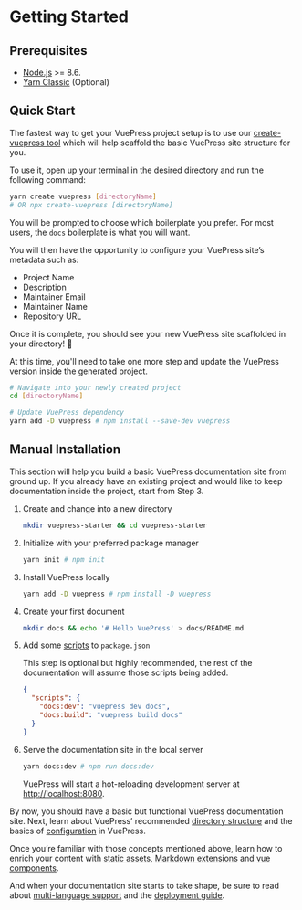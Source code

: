 # Getting Started

## Prerequisites

- [Node.js](https://nodejs.org/en/) >= 8.6.
- [Yarn Classic](https://classic.yarnpkg.com/en/) (Optional)

## Quick Start

The fastest way to get your VuePress project setup is to use our [create-vuepress tool](https://github.com/vuepressjs/create-vuepress/pulls) which will help scaffold the basic VuePress site structure for you.

To use it, open up your terminal in the desired directory and run the following command:

```bash
yarn create vuepress [directoryName]
# OR npx create-vuepress [directoryName]
```

You will be prompted to choose which boilerplate you prefer. For most users, the `docs` boilerplate is what you will want.

You will then have the opportunity to configure your VuePress site’s metadata such as:

- Project Name
- Description
- Maintainer Email
- Maintainer Name
- Repository URL

Once it is complete, you should see your new VuePress site scaffolded in your directory! :tada:

At this time, you'll need to take one more step and update the VuePress version inside the generated project.

```bash
# Navigate into your newly created project
cd [directoryName]

# Update VuePress dependency
yarn add -D vuepress # npm install --save-dev vuepress
```

## Manual Installation

This section will help you build a basic VuePress documentation site from ground up. If you already have an existing project and would like to keep documentation inside the project, start from Step 3.

1. Create and change into a new directory

   ```bash
   mkdir vuepress-starter && cd vuepress-starter
   ```

2. Initialize with your preferred package manager

   ```bash
   yarn init # npm init
   ```

3. Install VuePress locally

   ```bash
   yarn add -D vuepress # npm install -D vuepress
   ```

4. Create your first document

   ```bash
   mkdir docs && echo '# Hello VuePress' > docs/README.md
   ```

5. Add some [scripts](https://classic.yarnpkg.com/en/docs/package-json#toc-scripts) to `package.json`

   This step is optional but highly recommended, the rest of the documentation will assume those scripts being added.

   ```json
   {
     "scripts": {
       "docs:dev": "vuepress dev docs",
       "docs:build": "vuepress build docs"
     }
   }
   ```

6. Serve the documentation site in the local server

   ```bash
   yarn docs:dev # npm run docs:dev
   ```

   VuePress will start a hot-reloading development server at [http://localhost:8080](http://localhost:8080).

By now, you should have a basic but functional VuePress documentation site. Next, learn about VuePress’ recommended [directory structure](directory-structure.html) and the basics of [configuration](basic-config.html) in VuePress.

Once you’re familiar with those concepts mentioned above, learn how to enrich your content with [static assets](assets.html), [Markdown extensions](markdown.html) and [vue components](using-vue.html).

And when your documentation site starts to take shape, be sure to read about [multi-language support](i18n.html) and the [deployment guide](deploy.html).
